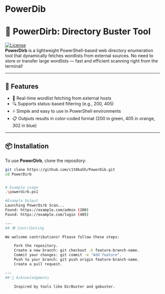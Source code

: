 # PowerDib
# 🚀 PowerDirb: Directory Buster Tool

[![License](https://img.shields.io/badge/license-MIT-green.svg)](LICENSE)  
**PowerDirb** is a lightweight PowerShell-based web directory enumeration tool that dynamically fetches wordlists from external sources. No need to store or transfer large wordlists — fast and efficient scanning right from the terminal!

---

## 🌟 Features
- 🚀 Real-time wordlist fetching from external hosts
- 🔍 Supports status-based filtering (e.g., 200, 405)
- ⚡ Simple and easy to use in PowerShell environments
- 📋 Outputs results in color-coded format (200 in green, 405 in orange, 302 in blue)

---

## 📦 Installation
To use **PowerDirb**, clone the repository:

```bash
git clone https://github.com/c1t0ba5h/PowerDib.git
cd PowerDirb


# Example usage
.\powerdirb.ps1

#Example Output
Launching PowerDirb Scan...
Found: https://example.com/admin (200)
Found: https://example.com/login (405)

---
## 🛠️ Contributing

We welcome contributions! Please follow these steps:

    Fork the repository.
    Create a new branch: git checkout -b feature-branch-name.
    Commit your changes: git commit -m "Add feature".
    Push to your branch: git push origin feature-branch-name.
    Create a pull request.

---
## 🙌 Acknowledgments

    Inspired by tools like DirBuster and gobuster.
